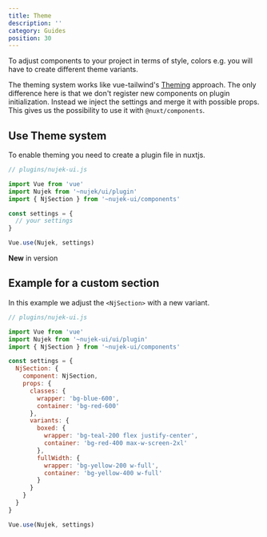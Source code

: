 ```yaml
---
title: Theme
description: ''
category: Guides
position: 30
---
```


To adjust components to your project in terms of style, colors e.g. you will have to create different theme variants.

<alert>
The theming system works like vue-tailwind's <a href="https://www.vue-tailwind.com/docs/theming">Theming</a> approach. The only difference here is that we don't register new components on plugin initialization. Instead we inject the settings and merge it with possible props. This gives us the possibility to use it with <code>@nuxt/components</code>.
</alert>

## Use Theme system

To enable theming you need to create a plugin file in nuxtjs. 

```js
// plugins/nujek-ui.js

import Vue from 'vue'
import Nujek from '~nujek/ui/plugin'
import { NjSection } from '~nujek-ui/components'

const settings = {
  // your settings
}

Vue.use(Nujek, settings)
```

<alert>
<b>New</b> in version 
</alert>


## Example for a custom section

In this example we adjust the `<NjSection>` with a new variant.



```js
// plugins/nujek-ui.js

import Vue from 'vue'
import Nujek from '~nujek-ui/ui/plugin'
import { NjSection } from '~nujek-ui/components'

const settings = {
  NjSection: {
    component: NjSection,
    props: {
      classes: {
        wrapper: 'bg-blue-600',
        container: 'bg-red-600'
      },
      variants: {
        boxed: {
          wrapper: 'bg-teal-200 flex justify-center',
          container: 'bg-red-400 max-w-screen-2xl'
        },
        fullWidth: {
          wrapper: 'bg-yellow-200 w-full',
          container: 'bg-yellow-400 w-full'
        }
      }
    }
  }
}

Vue.use(Nujek, settings)
```